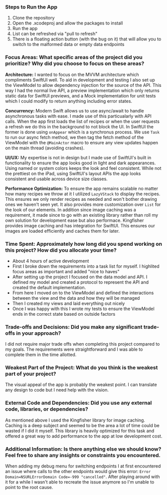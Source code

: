 ### Steps to Run the App
1. Clone the repository
2. Open the .xcodeproj and allow the packages to install
3. Run the app
4. List can be refreshed via "pull to refresh"
5. There is a floating action button (with the bug on it) that will allow you to switch to the malformed data or empty data endpoints

### Focus Areas: What specific areas of the project did you prioritize? Why did you choose to focus on these areas?
**Architecture:** I wanted to focus on the MVVM architecture which compliments SwiftUI well. To aid in development and testing I also set up the ViewModel to allow dependency injection
for the source of the API. This way I had the normal live API, a preview implementation which only returns static data for SwiftUI previews, and a Mock implementation for unit tests which I
could modify to return anything including error states.

**Concurrency:** Modern Swift allows us to use async/await to handle asynchronous tasks with ease. I made use of this particualarly with API calls. When the app first loads the list of recipes
or when the user requests a refresh we do this in the background to not block the UI. In SwiftUI the former is done using `onAppear` which is a synchronus process. We use `Task` to run our
async fetch method, we then tag the fetch method of the ViewModel with the `@MainActor` macro to ensure any view updates happen on the main thread (avoiding crashes).

**UI/UX:** My expertise is not in design but I made use of SwiftUI's built in functionality to ensure the app looks good in light and dark appearances. Using named or system colors keeps the
look and feel consistent. While not the prettiest on the iPad, using SwiftUI's layout APIs the app looks consistent and usable across device size classes.

**Performance Optimization:** To ensure the app remains scalable no matter how many recipes we throw at it I utilized `LazyVStack` to display the recipes. This ensures we only render recipes
as needed and won't bother drawing ones we haven't seen yet. It also provides more customization over `List` for the look of our elements. In addition since image caching was a requirement,
it made since to go with an existing library rather than roll my own solution for development ease but also performace. Kingfisher provides image caching and has integration for SwiftUI. This
ensures our images are loaded efficiently and caches them for later.

### Time Spent: Approximately how long did you spend working on this project? How did you allocate your time?
- About 4 hours of active development
- First I broke down the requirements into a task list for myself. I highlited focus areas as important and added "nice to haves"
- After setting up the project I focused on the data model and API. I defined my model and created a protocol to represent the API and created the default implementation.
- From here I moved on to the ViewModel and defined the interactions between the view and the data and how they will be managed
- Then I created my views and laid everything out nicely
- Once I was happy with this I wrote my tests to ensure the ViewModel ends in the correct state based on outside factors

### Trade-offs and Decisions: Did you make any significant trade-offs in your approach?
I did not require major trade offs when completing this project compared to my goals. The requirements were straightforward and I was able to complete them in the time allotted.

### Weakest Part of the Project: What do you think is the weakest part of your project?
The visual appeal of the app is probably the weakest point. I can translate any design to code but I need help with the vision.

### External Code and Dependencies: Did you use any external code, libraries, or dependencies?
As mentioned above I used the Kingfisher library for image caching. Caching is a deep subject and seemed to be the area a lot of time could be wasted if I did it myself. This library is
heavily optimized for this task and offered a great way to add performance to the app at low development cost.

### Additional Information: Is there anything else we should know? Feel free to share any insights or constraints you encountered.
When adding my debug menu for switching endpoints I at first encountered an issue where calls to the other endpoints would give this error: `Error Domain=NSURLErrorDomain Code=-999 "cancelled"`.
After playing around with it for a while I wasn't able to recreate the issue anymore so I'm unable to point to the root cause.
